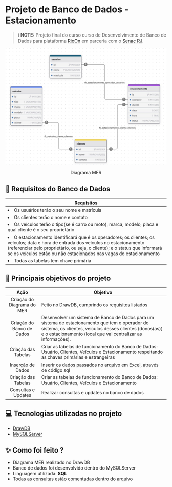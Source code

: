 # Projeto de Banco de Dados - Estacionamento

> ℹ️ **NOTE:** Projeto final do curso curso de Desenvolvimento de Banco de Dados para plataforma [RioOn](https://rioon.rio.br/) em parceria com o [Senac RJ](https://www.rj.senac.br/).


<p align="center">
<img 
    src="diagrama_mer/diagrama_mer_estacionamento.jpeg"
    width="600"
/>

<p align="center">
    Diagrama MER
</p>

 
## 📄 Requisitos do Banco de Dados

|   **Requisitos** |
| ------------------------------------------------------------------------------------------------------------------------------------------------------------------------------------------------------------------------------------------------------------------------------ |
| <li> Os usuários terão o seu nome e matrícula </li> |
 | <li> Os clientes terão o nome e contato </li>|
 | <li> Os veículos terão  o tipo(se é carro ou moto), marca, modelo, placa e qual cliente é o seu proprietário </li>|
 | <li> O estacionamento identificará que é os operadores; os clientes; os veículos; data e hora de entrada dos veículos no estacionamento (referenciar pelo proprietário, ou seja, o cliente); e o status que informará se os veículos estão ou não estacionados nas vagas do estacionamento </li>|
 | <li> Todas as tabelas tem chave primária </li>|


## 📄 Principais objetivos do projeto


|   Ação   | Objetivo                                                                                                                                                                                                                                                                         |
| :------: | ------------------------------------------------------------------------------------------------------------------------------------------------------------------------------------------------------------------------------------------------------------------------------ |
|  Criação do Diagrama do MER |  Feito no DrawDB, cumprindo os requisitos listados |
|  Criação do Banco de Dados  | Desenvolver um sistema de Banco de Dados para um sistema de estacionamento que tem o operador do sistema, os clientes, veículos desses clientes (donos(as)) e o estacionamento (local que vai centralizar as informações). |
| Criação das Tabelas | Criar as tabelas de funcionamento do Banco de Dados: Usuário, Clientes, Veículos e Estacionamento respeitando as chaves primárias e estrangeiras|
| Inserção de Dados | Inserir os dados passados no arquivo em Excel, através de código sql |
| Criação das Tabelas | Criar as tabelas de funcionamento do Banco de Dados: Usuário, Clientes, Veículos e Estacionamento |
| Consultas e Updates | Realizar consultas e updates no banco de dados |



## 💻 Tecnologias utilizadas no projeto

- [DrawDB](https://chat.openai.com/) 
- [MySQLServer](https://www.mysql.com/)


## ✨ Como foi feito ?

- Diagrama MER realizado no DrawDB
- Banco de dados foi desenvolvido dentro do MySQLServer
- Linguagem utilizada: **SQL**
- Todas as consultas estão comentadas dentro do arquivo

